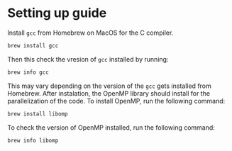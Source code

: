 # Setting up guide

Install `gcc` from Homebrew on MacOS for the C compiler.

```bash
brew install gcc
```

Then this check the vresion of `gcc` installed by running:

```bash
brew info gcc
```

This may vary depending on the version of the `gcc` gets installed from Homebrew. After instalation, the OpenMP library should install for the parallelization of the code. To install OpenMP, run the following command:

```bash
brew install libomp
```

To check the version of OpenMP installed, run the following command:

```bash
brew info libomp
```
